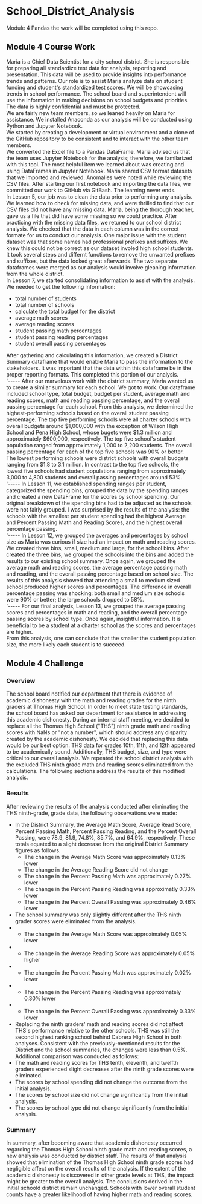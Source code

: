 # School_District_Analysis
Module 4 Pandas the work will be completed using this repo.  
##  Module 4 Course Work
  Maria is a Chief Data Scientist for a city school district.  She is responsible for preparing all standardize test data for analysis, reporting and presentation.  This data will be used to provide insights into performance trends and patterns.  Our role is to assist Maria analyze data on student funding and student's standardized test scores.  We will be showcasing trends in school performance.  The school board and superintendent will use the information in making decisions on school budgets and priorities.  The data is highly confidential and must be protected.  
  We are fairly new team members, so we leaned heavily on Maria for assistance.  We installed Anaconda as our analysis will be conducted using Python and Jupyter Notebook.   
We started by creating a development or virtual environment and a clone of the GitHub repository to be consistent and to interact with the other team members.   
We converted the Excel file to a Pandas DataFrame.  Maria advised us that the team uses Jupyter Notebook for the analysis; therefore, we familarized with this tool.  The most helpful item we learned about was creating and using DataFrames in Jupyter Notebook.  Maria shared CSV format datasets that we imported and reviewed.  Anomalies were noted while reviewing the CSV files.  After starting our first notebook and importing the data files, we committed our work to GitHub via GitBash.  The learning never ends.  
  In Lesson 5, our job was to clean the data prior to performing any analysis.  We learned how to check for missing data, and were thrilled to find that our CSV files did not have any missing data.  Maria, being the thorough teacher, gave us a file that did have some missing so we could practice.  After practicing with the missing data files, we retuned to our school district analysis.  We checked that the data in each column was in the correct formate for us to conduct our analysis.  One major issue with the student dataset was that some names had professional prefixes and suffixes.  We knew this could not be correct as our dataset involed high school students.  It took several steps and differnt functions to remove the unwanted prefixes and suffixes, but the data looked great afterwards.  The two separate dataframes were merged as our analysis would involve gleaning information from the whole district.  
  In Lesson 7, we started consolidating information to assist with the analysis.  We needed to get the following information:  
  * total number of students
  * total number of schools
  * calculate the total budget for the district
  * average math scores
  * average reading scores
  * student passing math percentages
  * student passing reading percentages
  * student overall passing percentages

After gathering and calculating this information, we created a District Summary dataframe that would enable Maria to pass the information to the stakeholders.  It was important that the data within this dataframe be in the proper reporting formats.  This completed this portion of our analysis.  
'-----
After our marvelous work with the district summary, Maria wanted us to create a similar summary for each school.  We got to work.  Our dataframe included school type, total budget, budget per student, average math and reading scores, math and reading passing percentage, and the overall passing percentage for each school.  From this analysis, we determined the highest-performing schools based on the overall student passing percentage.  The top five performing schools were all charter schools with overall budgets around $1,000,000 with the exception of Wilson High School and Pena High School, whose bugets were $1.3 million and approximately $600,000, respectively.  The top five school's student population ranged from approximately 1,000 to 2,200 students.  The overall passing percentage for each of the top five schools was 90% or better.  
The lowest performing schools were district schools with overall budgets ranging from $1.8 to 3.1 million.  In contrast to the top five schools, the lowest five schools had student populations ranging from approximately 3,000 to 4,800 students and overall passing percentages around 53%.  
'-----
In Lesson 11, we established spending ranges per student, categorized the spending bins, grouped the data by the spending ranges and created a new DataFrame for the scores by school spending.  Our original breakdown of the spending bins had to be adjusted as the schools were not fairly grouped.  I was surprised by the results of the analysis:  the schools with the smallest per student spending had the highest Average and Percent Passing Math and Reading Scores, and the highest overall percentage passing.  
'-----
In Lesson 12, we grouped the averages and percentages by school size as Maria was curious if size had an impact on math and reading scores.  We created three bins, small, medium and large, for the school bins.  After created the three bins, we grouped the schools into the bins and added the results to our existing school summary.  Once again, we grouped the average math and reading scores, the average percentage passing math and reading, and the overall passing percentage based on school size.  The results of this analysis showed that attending a small to medium sized school produced higher scores and percentages.  The difference in overall percentage passing was shocking:  both small and medium size schools were 90% or better; the large schools dropped to 58%.  
'-----
For our final analysis, Lesson 13, we grouped the average passing scores and percentages in math and reading, and the overall percentage passing scores by school type.  Once again, insightful information.  It is beneficial to be a student at a charter school as the scores and percentages are higher.  
From this analysis, one can conclude that the smaller the student population size, the more likely each student is to succeed.  

## Module 4 Challenge
### Overview
The school board notified our department that there is evidence of academic dishonesty with the math and reading grades for the ninth graders at Thomas High School.  In order to meet state testing standards, the school board has asked our department for assistance in addressing this academic dishonesty.  During an internal staff meeting, we decided to replace all the Thomas High School ("THS") ninth grade math and reading scores with NaNs or "not a number", which should address any disparity created by the academic dishonesty.  We decided that replacing this data would be our best option.  THS data for grades 10th, 11th, and 12th appeared to be academically sound.  Additionally, THS budget, size, and type were critical to our overall analysis.  We repeated the school district analysis with the excluded THS ninth grade math and reading scores eliminated from the calculations.  The following sections address the results of this modified analysis.  
### Results
After reviewing the results of the analysis conducted after eliminating the THS ninth-grade, grade data, the following observations were made:  
  - In the District Summary, the Average Math Score, Average Read Score, Percent Passing Math, Percent Passing Reading, and the Percent Overall Passing, were 78.9, 81.9, 74.8%, 85.7%, and 64.9%, respectively.  These totals equated to a slight decrease from the original District Summary figures as follows.  
     - The change in the Average Math Score was approximately 0.13% lower
     - The change in the Average Reading Score did not change
     - The change in the Percent Passing Math was approximately 0.27% lower
     - The change in the Percent Passing Reading was approximatly 0.33% lower
     - The change in the Percent Overall Passing was approximately 0.46% lower
  - The school summary was only slightly different after the THS ninth grader scores were eliminated from the analysis.  
  -   - The change in the Average Math Score was approximately 0.05% lower
  -   - The change in the Average Reading Score was approximately 0.05% higher
  -   - The change in the Percent Passing Math was approximately 0.02% lower
  -   - The change in the Percent Passing Reading was approximately 0.30% lower
  -   - The change in the Percent Overall Passing was approximately 0.33% lower
  - Replacing the ninth graders' math and reading scores did not affect THS's performance relative to the other schools.  THS was still the second highest ranking school behind Cabrera High School in both analyses.  Consistent with the previously-mentioned results for the District and the school summaries, the changes were less than 0.5%.  
Additional comparison was conducted as follows:  
  - The math and reading scores for THS tenth, eleventh, and twelfth graders experienced slight decreases after the ninth grade scores were eliminated.
  - The scores by school spending did not change the outcome from the initial analysis.  
  - The scores by school size did not change significantly from the initial analysis.
  - The scores by school type did not change significantly from the initial analysis.  
### Summary
In summary, after becoming aware that academic dishonesty occurred regarding the Thomas High School ninth grade math and reading scores, a new analysis was conducted by district staff.  The results of that analysis showed that elimination of the Thomas High School ninth grade scores had negligible affect on the overall results of the analysis.  If the extent of the academic dishonesty is discovered in other grade levels at THS, the impact might be greater to the overall analysis.  The conclusions derived in the initial schoold district remain unchanged.  Schools with lower overall student counts have a greater likelihood of having higher math and reading scores.  
 
